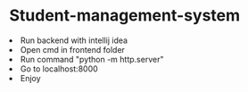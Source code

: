 # Student-management-system
<li>Run backend with intellij idea </li>
<li>Open cmd in frontend folder</li>
<li>Run command "python -m http.server"</li>
<li>Go to localhost:8000</li>
<li>Enjoy</li>
